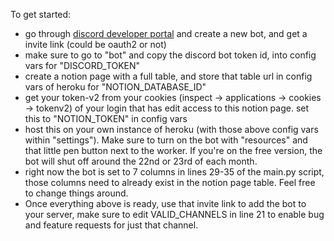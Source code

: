 To get started:

- go through [discord developer portal](https://discordapp.com/developers/applications/me) and create a new bot, and get a invite link (could be oauth2 or not)
- make sure to go to "bot" and copy the discord bot token id, into config vars for "DISCORD_TOKEN"
- create a notion page with a full table, and store that table url in config vars of heroku for "NOTION_DATABASE_ID"
- get your token-v2 from your cookies (inspect -> applications -> cookies -> tokenv2) of your login that has edit access to this notion page. set this to "NOTION_TOKEN" in config vars
- host this on your own instance of heroku (with those above config vars within "settings"). Make sure to turn on the bot with "resources" and that little pen button next to the worker. If you're on the free version, the bot will shut off around the 22nd or 23rd of each month.
- right now the bot is set to 7 columns in lines 29-35 of the main.py script, those columns need to already exist in the notion page table. Feel free to change things around.
- Once everything above is ready, use that invite link to add the bot to your server, make sure to edit VALID_CHANNELS in line 21 to enable bug and feature requests for just that channel.
